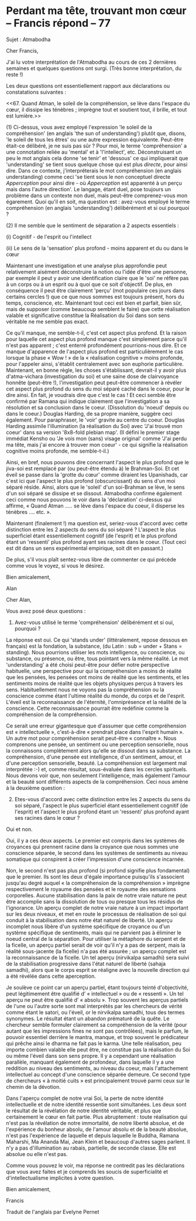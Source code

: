 # Perdant ma tête, trouvant mon cœur – Francis répond – 77

Sujet : Atmabodha 

Cher Francis, 

J'ai lu votre interprétation de l'Atmabodha au cours de ces 2 dernières semaines et quelques questions ont surgi. (Très bonne interprétation, du reste !) 

Les deux questions ont essentiellement rapport aux déclarations ou constatations suivantes : 

<<67. Quand Atman, le soleil de la compréhension, se lève dans l'espace du cœur, il dissipe les ténèbres ; imprègne tout et soutient tout, il brille, et tout est lumière.>> 

(1) Ci-dessus, vous avez employé l'expression 'le soleil de la compréhension' (en anglais 'the sun of understanding') plutôt que, disons, 'le soleil de tous les êtres' ou une autre expression équivalente. Peut-être était-ce délibéré, je ne suis pas sûr ? Pour moi, le terme 'compréhension' a une connotation reliée au 'mental' et à 'l'intellect', etc. Déconstruisant un peu le mot anglais cela donne 'se tenir' et 'dessous' ce qui impliquerait que 'understanding' se tient sous quelque chose qui est plus *directe*, pour ainsi dire. Dans ce contexte, j'interpréterais le mot compréhension (en anglais understanding) comme ceci 'se tient sous le non conceptuel directe *Apperception* pour ainsi dire - où *Apperception* est apparenté à un perçu mais dans l'autre direction'. Le langage, étant duel, pose toujours un problème dans un contexte non duel, mais peut-être comprenez-vous mon égarement. Quoi qu'il en soit, ma question est : avez-vous employé le terme compréhension (en anglais 'understanding') délibérément et si oui pourquoi ? 

(2) Il me semble que le sentiment de séparation a 2 aspects essentiels : 

(i) Cognitif - de l'esprit ou l'intellect 

(ii) Le sens de la 'sensation' plus profond - moins apparent et du ou dans le cœur 

Maintenant une investigation et une analyse plus approfondie peut relativement aisément déconstruire la notion ou l'idée d'être une personne, par exemple il peut y avoir une identification claire que le 'soi' ne réfère pas à un corps ou à un esprit ou à quoi que ce soit d'objectif. De plus, en conséquence il peut être clairement 'perçu' (mot populaire ces jours dans certains cercles !) que ce que nous sommes est toujours présent, hors du temps, conscience, etc. Maintenant tout ceci est bien et parfait, bien sûr, mais de supposer (comme beaucoup semblent le faire) que cette réalisation valable et significative constitue la Réalisation du Soi dans son sens véritable ne me semble pas exact. 

Ce qu'il manque, me semble-t-il, c'est cet aspect plus profond. Et la raison pour laquelle cet aspect plus profond manque c'est simplement parce qu'il n'est pas apparent ; c'est enterré profondément pourrions-nous dire. Et ce manque d'apparence de l'aspect plus profond est particulièrement le cas lorsque la phase « Wow ! » de la « réalisation cognitive » moins profonde, pour l'appeler ainsi, s'établit centralement avec son euphorie particulière. Maintenant, en bonne règle, les choses s'établissant, devrait-il y avoir plus d'atma-vichara (investigation du soi) et une saine dose de clairvoyance honnête (peut-être !), l'investigation peut peut-être commencer à révéler cet aspect plus profond du sens du moi séparé caché dans le coeur, pour le dire ainsi. En fait, je voudrais dire que c'est le cas ! Et ceci semble être confirmé par Ramana qui indique clairement que l'investigation a sa résolution et sa conclusion dans le coeur. (Dissolution du 'noeud' depuis ou dans le coeur.) Douglas Harding, de sa propre manière, suggère ceci également. Pour paraphraser, le 'voir' gravite au centre du coeur. Douglas Harding assimile l'illumination (la réalisation du Soi) avec 'J'ai trouvé mon coeur' dans sa version '8x8-fold plebian map'. (Il défini le premier stage immédiat Kensho ou 'Je vois mon (sans) visage original' comme 'J'ai perdu ma tête, mais j'ai encore à trouver mon coeur' - ce qui signifie la réalisation cognitive moins profonde, me semble-t-il.) 

Ainsi, en bref, nous pouvons dire concernant l'aspect le plus profond que le jiva-soi est remplacé par (ou peut-être étendu à) le Brahman-Soi. Et cet éveil se passe dans la 'grotte du cœur' comme diraient les Upanishads, car c'est ici que l'aspect le plus profond (obscurcissant) du sens d'un moi séparé réside. Ainsi, alors que le 'soleil' d'un soi-Brahman se lève, le sens d'un soi séparé se dissipe et se dissout. Atmabodha confirme également ceci comme nous pouvons le voir dans la 'déclaration' ci-dessus qui affirme, « Quand Atman ..... se lève dans l'espace du coeur, il disperse les ténèbres .... etc. ». 

Maintenant (finalement !) ma question est, seriez-vous d'accord avec cette distinction entre les 2 aspects du sens du soi séparé ? L'aspect le plus superficiel étant essentiellement cognitif (de l'esprit) et le plus profond étant un 'ressenti' plus profond ayant ses racines dans le coeur. (Tout ceci est dit dans un sens expérimental empirique, soit dit en passant.) 

De plus, s'il vous plaît sentez-vous libre de commenter ce qui précède comme vous le voyez, si vous le désirez. 

Bien amicalement, 

Alan 

Cher Alan, 

Vous avez posé deux questions : 

1. Avez-vous utilisé le terme 'compréhension' délibérément et si oui, pourquoi ? 

La réponse est oui. Ce qui 'stands under' (littéralement, repose dessous en français) est la fondation, la substance, (du Latin : sub = under + Stans = standing). Nous pourrions utiliser les mots intelligence, ou conscience, ou substance, ou présence, ou être, tous pointant vers la même réalité. Le mot 'understanding' a été choisi peut-être pour défier notre perspective habituelle, une perspective pour qui la compréhension a moins de réalité que les pensées, les pensées ont moins de réalité que les sentiments, et les sentiments moins de réalité que les objets physiques perçus à travers les sens. Habituellement nous ne voyons pas la compréhension ou la conscience comme étant l'ultime réalité du monde, du corps et de l'esprit. L'éveil est la reconnaissance de l'éternité, l'omniprésence et la réalité de la conscience. Cette reconnaissance pourrait être redéfinie comme la compréhension de la compréhension. 

Ce serait une erreur gigantesque que d'assumer que cette compréhension est « intellectuelle », c'est-à-dire « prendrait place dans l'esprit humain ». Un autre mot pour compréhension serait peut-être « connaître ». Nous comprenons une pensée, un sentiment ou une perception sensorielle, nous la connaissons complètement alors qu'elle se dissout dans sa substance. La compréhension, d'une pensée est intelligence, d'un sentiment, amour, et d'une perception sensorielle, beauté. La compréhension est largement mal interprétée :-) et, comme résultat, sous-évaluée dans les cercles spirituels. Nous devons voir que, non seulement l'intelligence, mais également l'amour et la beauté sont différents aspects de la compréhension. Ceci nous amène à la deuxième question : 

2. Etes-vous d'accord avec cette distinction entre les 2 aspects du sens du soi séparé, l'aspect le plus superficiel étant essentiellement cognitif (de l'esprit) et l'aspect le plus profond étant un 'ressenti' plus profond ayant ses racines dans le cœur ? 

Oui et non. 

Oui, il y a ces deux aspects. Le premier est compris dans les systèmes de croyances qui prennent racine dans la croyance que nous sommes une conscience séparée, le second dans les systèmes de sentiments au niveau somatique qui conspirent à créer l'impression d'une conscience incarnée. 

Non, le second n'est pas plus profond (si profond signifie plus fondamental) que le premier. Ils sont les deux d'égale importance puisqu'ils s'associent jusqu'au degré auquel « la compréhension de la compréhension » imprègne respectivement le royaume des pensées et le royaume des sensations corporelles. Aucune stabilisation dans la paix de notre vraie nature ne peut être accomplie sans la dissolution de tous ou presque tous les résidus de l'ignorance. Un aperçu complet de notre vraie nature à un impact important sur les deux niveaux, et met en route le processus de réalisation de soi qui conduit à la stabilisation dans notre état naturel de liberté. Un aperçu incomplet nous libère d'un système spécifique de croyance ou d'un système spécifique de sentiments, mais qui ne parvient pas à éliminer le noeud central de la séparation. Pour utiliser la métaphore du serpent et de la ficelle, un aperçu partiel serait de voir qu'il n'y a pas de serpent, mais la réalité sous-jacente (la ficelle) n'a pas été assurée ; un aperçu complet est la reconnaissance de la ficelle. Un tel aperçu (nirvikalpa samadhi) sera suivi de la stabilisation progressive dans l'état naturel de liberté (sahaja samadhi), alors que le corps esprit se réaligne avec la nouvelle direction qui a été révélée dans cette aperception. 

Je soulève ce point car un aperçu partiel, étant toujours teinté d'objectivité, peut légitimement être qualifié d’ « intellectuel » ou de « ressenti ». Un tel aperçu ne peut être qualifié d’ « absolu ». Trop souvent les aperçus partiels de l'une ou l'autre sorte sont mal interprétés par les chercheurs de vérité comme étant le satori, ou l'éveil, or le nirvikalpa samadhi, tous des termes synonymes. Le résultat étant un abandon prématuré de la quête. Le chercheur semble formuler clairement sa compréhension de la vérité (pour autant que les impressions fines ne sont pas contrôlées), mais le parfum, le pouvoir essentiel derrière le mantra, manque, et trop souvent le prédicateur qui prêche ainsi le dharma ne fait pas le karma. Une telle réalisation, peu importe combien valable elle peut être, ne constitue pas la réalisation du Soi ou même l'éveil dans son sens propre. Il y a cependant une réalisation parallèle, manquant également de profondeur, dans laquelle il y a une reddition au niveau des sentiments, au niveau du coeur, mais l'attachement intellectuel au concept d'une conscience séparée demeure. Ce second type de chercheurs « à moitié cuits » est principalement trouvé parmi ceux sur le chemin de la dévotion. 

Dans l'aperçu complet de notre vrai Soi, la perte de notre identité intellectuelle et de notre identité ressentie sont simultanées. Les deux sont le résultat de la révélation de notre identité véritable, et plus que certainement le cœur en fait partie. Plus abruptement : toute réalisation qui n'est pas la révélation de notre immortalité, de notre liberté absolue, et de l'expérience du bonheur absolu, de l'amour absolu et de la beauté absolue, n'est pas l'expérience de laquelle et depuis laquelle le Buddha, Ramana Maharshi, Ma Ananda Mai, Jean Klein et beaucoup d'autres sages parlent. Il n'y a pas d'illumination au rabais, partielle, de seconde classe. Elle est absolue ou elle n'est pas. 

Comme vous pouvez le voir, ma réponse ne contredit pas les déclarations que vous avez faites et je comprends les soucis de superficialité et d'intellectualisme implicites à votre question. 

Bien amicalement, 

Francis 

Traduit de l'anglais par Evelyne Pernet 

